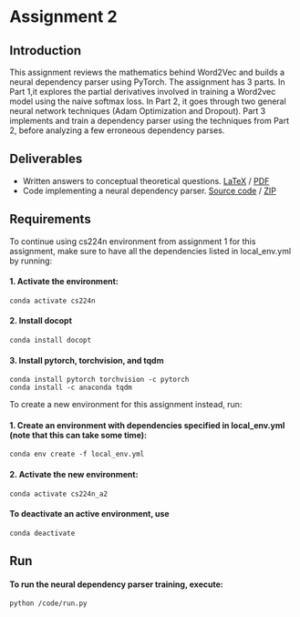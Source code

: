 # Assignment 2

## Introduction

This assignment reviews the mathematics behind Word2Vec and builds a neural dependency parser using PyTorch. The assignment has 3 parts. In Part 1,it explores the partial derivatives involved in training a Word2vec model using the naive softmax loss. In Part 2, it goes through two general neural network techniques (Adam Optimization and Dropout). Part 3 implements and train a dependency parser using the techniques from Part 2, before analyzing a few erroneous dependency parses.

## Deliverables
- Written answers to conceptual theoretical questions. [LaTeX](/a2_written/) / [PDF](/deliverables/a2_written.pdf)
- Code implementing a neural dependency parser. [Source code](/code/) / [ZIP](/deliverables/assignment2.zip)

## Requirements

To continue using cs224n environment from assignment 1 for this assignment, make sure to have all the dependencies listed in local_env.yml by running: 

#### 1. Activate the environment:

    conda activate cs224n

#### 2. Install docopt

    conda install docopt

#### 3. Install pytorch, torchvision, and tqdm

    conda install pytorch torchvision -c pytorch
    conda install -c anaconda tqdm

To create a new environment for this assignment instead, run:

#### 1. Create an environment with dependencies specified in local_env.yml (note that this can take some time):
    
    conda env create -f local_env.yml

#### 2. Activate the new environment:
    
    conda activate cs224n_a2
    
#### To deactivate an active environment, use
    
    conda deactivate

## Run

#### To run the neural dependency parser training, execute:

    python /code/run.py